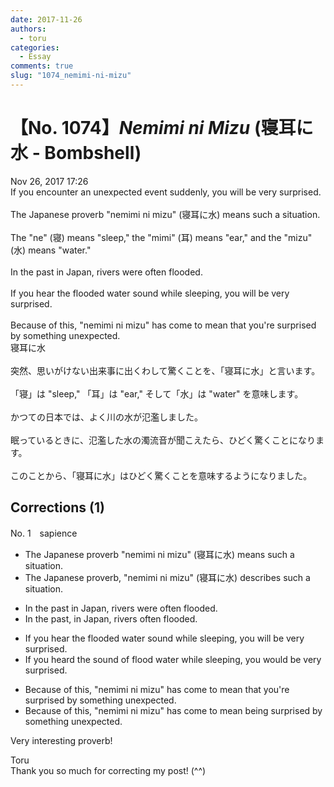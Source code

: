 ```yaml
---
date: 2017-11-26
authors:
  - toru
categories:
  - Essay
comments: true
slug: "1074_nemimi-ni-mizu"
---
```


# 【No. 1074】<strong><em>Nemimi ni Mizu</strong></em> (寝耳に水 - Bombshell)
<div class="date">Nov 26, 2017 17:26</div>
<div id="post"><div id="body_show_ori">
If you encounter an unexpected event suddenly, you will be very surprised.<br/><br/>The Japanese proverb "nemimi ni mizu" (寝耳に水) means such a situation.<br/><br/>The "ne" (寝) means "sleep," the "mimi" (耳) means "ear," and the "mizu" (水) means "water."<br/><br/>In the past in Japan, rivers were often flooded.<br/><br/>If you hear the flooded water sound while sleeping, you will be very surprised.<br/><br/>Because of this, "nemimi ni mizu" has come to mean that you're surprised by something unexpected.<br/>
</div></div>

<!-- more -->

<div id="post_ja"><div id="body_show_mo">
寝耳に水<br/><br/>突然、思いがけない出来事に出くわして驚くことを、「寝耳に水」と言います。<br/><br/>「寝」は "sleep," 「耳」は "ear," そして「水」は "water" を意味します。<br/><br/>かつての日本では、よく川の水が氾濫しました。<br/><br/>眠っているときに、氾濫した水の濁流音が聞こえたら、ひどく驚くことになります。<br/><br/>このことから、「寝耳に水」はひどく驚くことを意味するようになりました。
</div></div>

## Corrections (1)
<div id="block"><div class="first_name"> No. 1　<span class="just_name">sapience</span></div><div id="block2">
<ul class="correction_field">
<li class="incorrect">The Japanese proverb "nemimi ni mizu" (寝耳に水) means such a situation.</li>
<li class="corrected correct">
The Japanese proverb, "nemimi ni mizu" (寝耳に水) describes such a situation.
</li>
</ul>
<ul class="correction_field">
<li class="incorrect">In the past in Japan, rivers were often flooded.</li>
<li class="corrected correct">
In the past, in Japan, rivers often flooded.
</li>
</ul>
<ul class="correction_field">
<li class="incorrect">If you hear the flooded water sound while sleeping, you will be very surprised.</li>
<li class="corrected correct">
If you heard the sound of flood water while sleeping, you would be very surprised.
</li>
</ul>
<ul class="correction_field">
<li class="incorrect">Because of this, "nemimi ni mizu" has come to mean that you're surprised by something unexpected.</li>
<li class="corrected correct">
Because of this, "nemimi ni mizu" has come to mean being surprised by something unexpected.
</li>
</ul>
<p class="comment_small">
 Very interesting proverb!
</p>

</div><div class="name"><span class="just_name">Toru</span><br>
Thank you so much for correcting my post! (^^)
</div>
</div>
